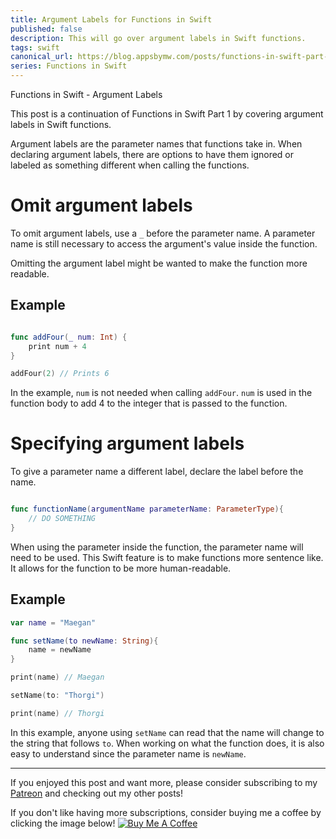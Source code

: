 ```yaml
---
title: Argument Labels for Functions in Swift
published: false
description: This will go over argument labels in Swift functions.
tags: swift
canonical_url: https://blog.appsbymw.com/posts/functions-in-swift-part-2
series: Functions in Swift
---
```

Functions in Swift - Argument Labels

This post is a continuation of Functions in Swift Part 1 by covering argument labels in Swift functions.

Argument labels are the parameter names that functions take in. When declaring argument labels, there are options to have them ignored or labeled as something different when calling the functions.

# Omit argument labels

To omit argument labels, use a `_` before the parameter name. A parameter name is still necessary to access the argument's value inside the function.

Omitting the argument label might be wanted to make the function more readable.

## Example

```swift

func addFour(_ num: Int) {
    print num + 4
}

addFour(2) // Prints 6
```

In the example, `num` is not needed when calling `addFour`. `num` is used in the function body to add 4 to the integer that is passed to the function.

# Specifying argument labels

To give a parameter name a different label, declare the label before the name.

```swift

func functionName(argumentName parameterName: ParameterType){
    // DO SOMETHING
}
```

When using the parameter inside the function, the parameter name will need to be used. This Swift feature is to make functions more sentence like. It allows for the function to be more human-readable.

## Example

```swift
var name = "Maegan"

func setName(to newName: String){
    name = newName
}

print(name) // Maegan

setName(to: "Thorgi")

print(name) // Thorgi
```

In this example, anyone using `setName` can read that the name will change to the string that follows `to`. When working on what the function does, it is also easy to understand since the parameter name is `newName`.



---

If you enjoyed this post and want more, please consider subscribing to my [Patreon](https://www.patreon.com/maeganwilson_) and checking out my other posts!

If you don't like having more subscriptions, consider buying me a coffee by clicking the image below! <a href="https://www.buymeacoffee.com/appsbymw" target="_blank"><img src="https://bmc-cdn.nyc3.digitaloceanspaces.com/BMC-button-images/custom_images/orange_img.png" alt="Buy Me A Coffee" style="height: auto !important;width: auto !important;" ></a>
